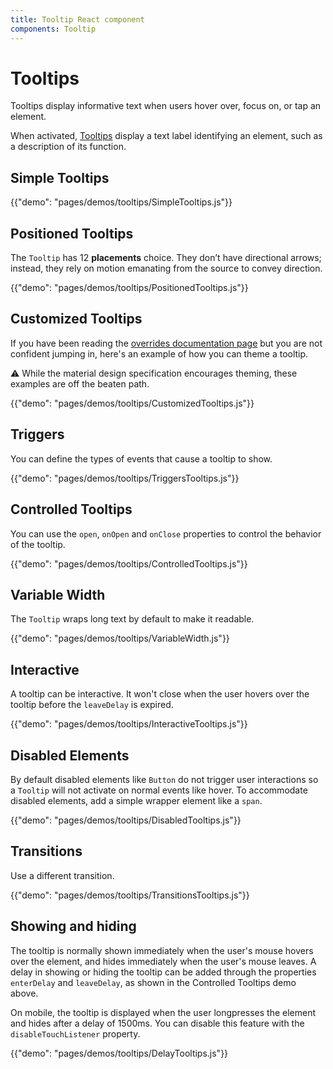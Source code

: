 ```yaml
---
title: Tooltip React component
components: Tooltip
---
```


# Tooltips

<p class="description">Tooltips display informative text when users hover over, focus on, or tap an element.</p>

When activated, [Tooltips](https://material.io/design/components/tooltips.html) display a text label identifying an element, such as a description of its function.

## Simple Tooltips

{{"demo": "pages/demos/tooltips/SimpleTooltips.js"}}

## Positioned Tooltips

The `Tooltip` has 12 **placements** choice.
They don’t have directional arrows; instead, they rely on motion emanating from the source to convey direction.

{{"demo": "pages/demos/tooltips/PositionedTooltips.js"}}

## Customized Tooltips

If you have been reading the [overrides documentation page](/customization/overrides/)
but you are not confident jumping in, here's an example of how you can theme a tooltip.

⚠️ While the material design specification encourages theming, these examples are off the beaten path.

{{"demo": "pages/demos/tooltips/CustomizedTooltips.js"}}

## Triggers

You can define the types of events that cause a tooltip to show.

{{"demo": "pages/demos/tooltips/TriggersTooltips.js"}}

## Controlled Tooltips

You can use the `open`, `onOpen` and `onClose` properties to control the behavior of the tooltip.

{{"demo": "pages/demos/tooltips/ControlledTooltips.js"}}

## Variable Width

The `Tooltip` wraps long text by default to make it readable.

{{"demo": "pages/demos/tooltips/VariableWidth.js"}}

## Interactive

A tooltip can be interactive. It won't close when the user hovers over the tooltip before the `leaveDelay` is expired.

{{"demo": "pages/demos/tooltips/InteractiveTooltips.js"}}

## Disabled Elements

By default disabled elements like `Button` do not trigger user interactions so a `Tooltip` will not activate on normal events like hover. To accommodate disabled elements, add a simple wrapper element like a `span`.

{{"demo": "pages/demos/tooltips/DisabledTooltips.js"}}

## Transitions

Use a different transition.

{{"demo": "pages/demos/tooltips/TransitionsTooltips.js"}}

## Showing and hiding

The tooltip is normally shown immediately when the user's mouse hovers over the element, and hides immediately when the user's mouse leaves. A delay in showing or hiding the tooltip can be added through the properties `enterDelay` and `leaveDelay`, as shown in the Controlled Tooltips demo above.

On mobile, the tooltip is displayed when the user longpresses the element and hides after a delay of 1500ms. You can disable this feature with the `disableTouchListener` property.

{{"demo": "pages/demos/tooltips/DelayTooltips.js"}}
